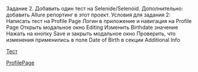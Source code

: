 Задание 2. Добавить один тест на Selenide/Selenoid. Дополнительно: добавить Allure репортинг в этот проект.
Условия для задания 2:
Написать тест на Profile Page
Логин в приложение и навигация на Profile Page
Открыть модальное окно Editing
Изменить Birthdate значение
Нажать на кнопку Save и закрыть модальное окно
Проверить, что изменения применились в поле Date of Birth в секции Additional Info

[Тест](src/test/java/org/example/tests/GeekBrainsStandTests.java)

[ProfilePage](src/test/java/org/example/pom/ProfilePage.java)
